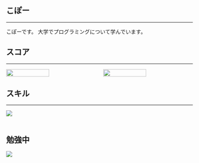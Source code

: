 ## こぽー 
---
こぽーです。
大学でプログラミングについて学んでいます。

## スコア
---

<div style="display: flex; justify-content: space-between; gap: 20px; align-items: center;">
  <img src="https://github-readme-stats.vercel.app/api/top-langs/?username=kopo-k&theme=default&layout=normal" width="48%" />
  <img src="https://github-readme-stats.vercel.app/api?username=kopo-k&show_icons=true&theme=default&layout=default" width="48%" />
  
</div>

## スキル
---
<img src="https://skillicons.dev/icons?i=html,css,js,typescript,react,github,vscode,php,aws" /> <br /><br />
  
## 勉強中

<img src="https://skillicons.dev/icons?i=react,typescript,mysql,firebase,vscode,github" /> <br /><br />



